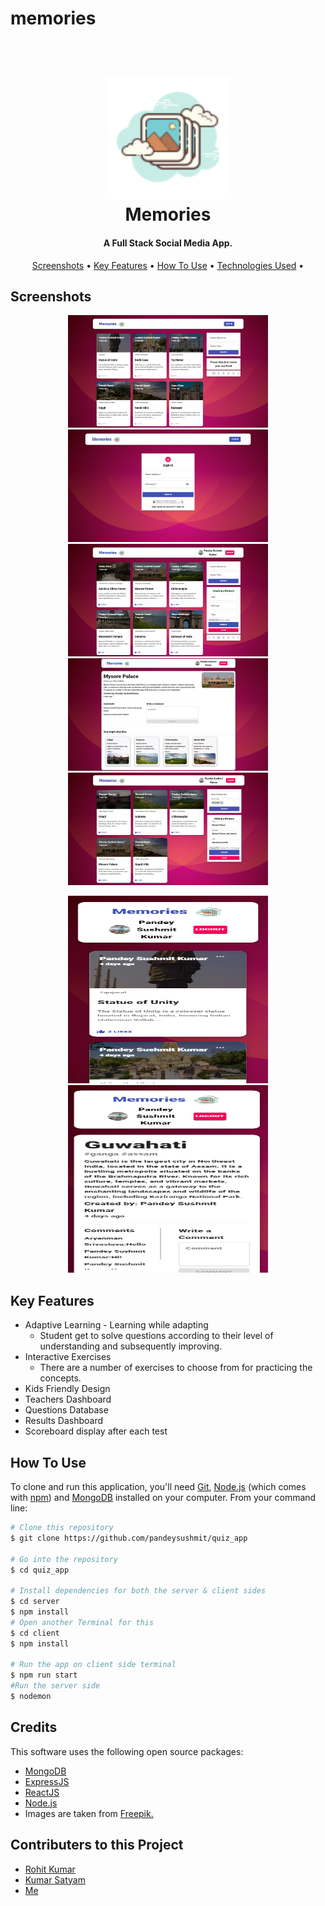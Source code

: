 # memories
<h1 align="center">
  <br>
  <a href=""><img src="https://raw.githubusercontent.com/pandeysushmit/memories/main/client/src/images/favicon.png" alt="Memories" height="200" width="200"></a>
  <br>
  Memories
  <br>
</h1>

<h4 align="center">A Full Stack Social Media App.</h4>

<p align="center">
</p>

<p align="center">
  <a href="#Screenshots">Screenshots</a> •
  <a href="#key-features">Key Features</a> •
  <a href="#how-to-use">How To Use</a> •
  <a href="#credits">Technologies Used</a> •
<!--   <a href="#contributers-to-this-project">Contributors</a> • -->
</p>


## Screenshots

<p align="center">
<img src="https://raw.githubusercontent.com/pandeysushmit/memories/main/screenshots/home_without_login.png" alt="home" height="180" width="320">
<img src="https://raw.githubusercontent.com/pandeysushmit/memories/main/screenshots/Auth.png" alt="auth" height="180" width="320">
<img src="https://raw.githubusercontent.com/pandeysushmit/memories/main/screenshots/pagination.png" alt="pagination" height="180" width="320">
<img src="https://raw.githubusercontent.com/pandeysushmit/memories/main/screenshots/post_details.png" alt="post details" height="180" width="320">
<img src="https://raw.githubusercontent.com/pandeysushmit/memories/main/screenshots/search.png" alt="search" height="180" width="320">
</p>
<p align="center">
<img src="https://raw.githubusercontent.com/pandeysushmit/memories/main/screenshots/mobile_home.png" alt="search" height="300" width="320">
<img src="https://raw.githubusercontent.com/pandeysushmit/memories/main/screenshots/mobile_page_details.png" alt="search" height="300" width="320">
</p>

## Key Features

* Adaptive Learning - Learning while adapting
  - Student get to solve questions according to their level of understanding and subsequently improving.
* Interactive Exercises
  - There are a number of exercises to choose from for practicing the concepts.
* Kids Friendly Design  
* Teachers Dashboard
* Questions Database
* Results Dashboard
* Scoreboard display after each test

## How To Use

To clone and run this application, you'll need [Git](https://git-scm.com), [Node.js](https://nodejs.org/en/download/) (which comes with [npm](http://npmjs.com)) and [MongoDB](https://www.mongodb.com/try/download/community) installed on your computer. From your command line:

```bash
# Clone this repository
$ git clone https://github.com/pandeysushmit/quiz_app

# Go into the repository
$ cd quiz_app

# Install dependencies for both the server & client sides
$ cd server
$ npm install
# Open another Terminal for this
$ cd client
$ npm install

# Run the app on client side terminal
$ npm run start
#Run the server side
$ nodemon
```
## Credits

This software uses the following open source packages:

- [MongoDB](https://www.mongodb.com/)
- [ExpressJS](https://expressjs.com/)
- [ReactJS](https://react.dev/)
- [Node.js](https://nodejs.org/)
- Images are taken from <a href="https://www.freepik.com/">Freepik.</a>
## Contributers to this Project
- <a href="https://github.com/rohit-kumar1926">Rohit Kumar</a>
- <a href="https://github.com/kumarcodes3004">Kumar Satyam</a>
- <a href="https://github.com/pandeysushmit">Me</a>
